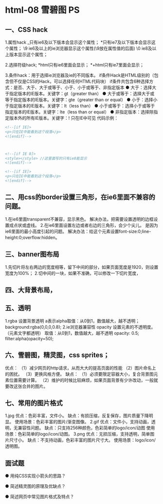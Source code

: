 # html-08 雪碧图 PS
## 一、CSS hack
1.属性hack
_只有ie6及以下版本会显示这个属性；
*只有ie7及以下版本会显示这个属性；
\9 ie6及以上的ie浏览器显示这个属性(\9放在属性值的后面)
\0 ie8及以上版本显示这个属性；

2.选择符级hack;
*html只有ie6里面会显示；
*+html只有ie7里面会显示；

3.条件hack：用于选择ie浏览器及ie的不同版本。
if条件Hack是HTML级别的（包含但不仅是CSS的Hack，可以选择任何HTML代码块）
if条件共包含6种选择方式：是否、大于、大于或等于、小于、小于或等于、非指定版本
● 大于：选择大于指定版本的IE版本。关键字：gt（greater than）
● 大于或等于：选择大于或等于指定版本的IE版本。关键字：gte（greater than or equal）
● 小于：选择小于指定版本的IE版本。关键字：lt（less than）
● 小于或等于：选择小于或等于指定版本的IE版本。关键字：lte（less than or equal）
● 非指定版本：选择除指定版本外的所有IE版本。关键字：!
只在IE中可见 代码示例：
```html
<!--[if IE]>
<p>只在IE中能看到这个段落</p>
<![endif]-->



<!--[if IE 8]>
<style></style> //这里面写的只有ie8能显示
<![endif]-->

<!--[if IE]>
<p>只在IE中能看到这个段落</p>
<![endif]-->
```

## 二、用css的border设置三角形，在ie6里面不兼容的问题。
1.在ie6里面transparent不兼容，显示黑色。
解决办法，把需要设置透明的边框设置成点状或虚线。
2.在ie6里面设置左边或者右边的三角形，会少个尖儿。
是因为ie6里面的最小高度引起的问题。
解决办法：给这个元素设置font-size:0;line-height:0;overflow:hidden。



## 三、banner图布局
1.先切片将左右两边的宽度相等，留下中间的部分，如果页面宽度是1920，则设置宽度为100%；
2.切中间的一块，如果不准确，可以修改一下切片宽度，



## 四、大背景布局，



## 五、透明
1.rgba 设置背景透明
a表示alpha取值：从0到1，数值越大，越不透明；
background:rgba(0,0,0,0.8);
2.ie浏览器兼容性
opacity 设置元素的不透明度。（元素文字都透明）
取值：从0到1，数值越大，越不透明
opacity: 0.5; filter:alpha(opacity=50);



## 六、雪碧图，精灵图，css sprites；
优点：
（1）减少网页的http请求，从而大大的提高页面的性能
（2）图片命名上的困扰。
（3）更换风格方便。
缺点：
（1）必须要限定容器大小，复合背景图元素位置需要计算。
（2）维护的时候比较麻烦，如果页面背景有少许改动，一般就要改这张合并的图片。



## 七、常用的图片格式
1.jpg 优点：色彩丰富，文件小。
缺点：有损压缩，反复保存，图片质量下降明显。
使用场景：色彩丰富的图片/渐变图像。
2.gif 优点：文件小，支持动画，透明，无兼容性问题。
缺点：只支持256种颜色，色彩简单的logo/icon/动图
使用场景：色彩简单的logo/icon/动图。
3.png 优点：无损压缩，支持透明，简单图片尺寸小。
缺点：不支持动画，色彩丰富的图片尺寸大。
使用场景：logo/icon/透明图。




## 面试题
● 用纯CSS实现小箭头的思路？

● 简述精灵图的原理及优缺点？

● 简述网页中常见图片格式及特点？


